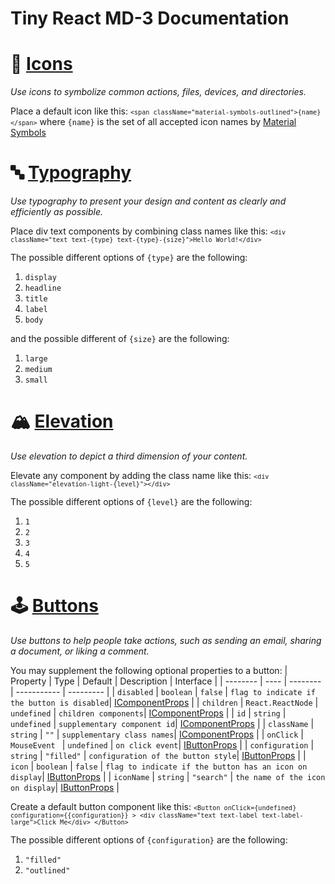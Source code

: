 # Tiny React MD-3 Documentation

# 💟 [Icons](https://github.com/highnet/vite-react-ts-md3-components/blob/master/vite-react-ts-md3-components/src/Icon/Frame/icon.tsx)

<i>Use icons to symbolize common actions, files, devices, and directories.</i>

Place a default icon like this: <code>`<span className="material-symbols-outlined">{name}
      </span>`</code>
 where <code>{name}</code> is the set of all accepted icon names by [Material Symbols](https://fonts.google.com/icons)

# 🔤 [Typography](https://github.com/highnet/vite-react-ts-md3-components/blob/master/vite-react-ts-md3-components/src/Typography/Frame/typography.tsx)

<i>Use typography to present your design and content as clearly and efficiently as possible.</i>

Place div text components by combining class names like this: <code>`<div className="text text-{type} text-{type}-{size}">Hello World!</div>`</code>

The possible different options of <code>{type}</code> are the following: 
1. <code>display</code>
2. <code>headline</code>
3. <code>title</code>
4. <code>label</code>
5. <code>body</code>

and the possible different of <code>{size}</code> are the following:
1. <code>large</code>
2. <code>medium</code>
3. <code>small</code>

# 🏔️ [Elevation](https://github.com/highnet/vite-react-ts-md3-components/blob/master/vite-react-ts-md3-components/src/Elevation/Frame/elevation.tsx)

<i>Use elevation to depict a third dimension of your content.</i>

Elevate any component by adding the class name like this: <code>`<div className="elevation-light-{level}"></div>`</code>

The possible different options of <code>{level}</code> are the following: 
1. <code>1</code>
2. <code>2</code>
3. <code>3</code>
4. <code>4</code>
5. <code>5</code>

# 🕹️ [Buttons](https://github.com/highnet/vite-react-ts-md3-components/blob/master/vite-react-ts-md3-components/src/Button/Frame/button.tsx)

<i>Use buttons to help people take actions, such as sending an email, sharing a document, or liking a comment.</i>

You may supplement the following optional properties to a button:
| Property | Type |  Default | Description | Interface |
| -------- | ---- | -------- | ----------- | --------- |
| <code>disabled</code> | <code>boolean</code> |  <code>false</code> | <code>flag to indicate if the button is disabled</code>| [IComponentProps](https://github.com/highnet/vite-react-ts-md3-components/blob/master/vite-react-ts-md3-components/src/Component/IComponentProps.tsx) |
| <code>children</code> | <code>React.ReactNode</code> |  <code>undefined</code> | <code>children components</code>| [IComponentProps](https://github.com/highnet/vite-react-ts-md3-components/blob/master/vite-react-ts-md3-components/src/Component/IComponentProps.tsx) |
| <code>id</code> | <code>string</code> |  <code>undefined</code> | <code>supplementary component id</code>|  [IComponentProps](https://github.com/highnet/vite-react-ts-md3-components/blob/master/vite-react-ts-md3-components/src/Component/IComponentProps.tsx) |
| <code>className</code> | <code>string</code> |  <code>""</code> | <code>supplementary class names</code>| [IComponentProps](https://github.com/highnet/vite-react-ts-md3-components/blob/master/vite-react-ts-md3-components/src/Component/IComponentProps.tsx) |
| <code>onClick</code> | <code> MouseEvent<HTMLButtonElement> </code> |  <code>undefined</code> | <code>on click event</code>| [IButtonProps](https://github.com/highnet/vite-react-ts-md3-components/blob/master/vite-react-ts-md3-components/src/Button/IButtonProps.tsx) | 
| <code>configuration</code> | <code>string</code> |  <code>"filled"</code> | <code>configuration of the button style</code>| [IButtonProps](https://github.com/highnet/vite-react-ts-md3-components/blob/master/vite-react-ts-md3-components/src/Button/IButtonProps.tsx) |
| <code>icon</code> | <code>boolean</code> |  <code>false</code> | <code>flag to indicate if the button has an icon on display</code>| [IButtonProps](https://github.com/highnet/vite-react-ts-md3-components/blob/master/vite-react-ts-md3-components/src/Button/IButtonProps.tsx) |
| <code>iconName</code> | <code>string</code> |  <code>"search"</code> | <code>the name of the icon on display</code>| [IButtonProps](https://github.com/highnet/vite-react-ts-md3-components/blob/master/vite-react-ts-md3-components/src/Button/IButtonProps.tsx) |

Create a default button component like this:
<code>`<Button onClick={undefined} configuration={{configuration}} > <div className="text text-label text-label-large">Click Me</div> </Button>`</code>
  
The possible different options of <code>{configuration}</code> are the following: 
1. <code>"filled"</code>
2. <code>"outlined"</code>
